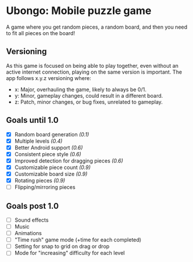 # Ubongo: Mobile puzzle game

A game where you get random pieces, a random board, and then you need to fit all pieces on the board!

## Versioning

As this game is focused on being able to play together, even without an active internet connection, playing on the same
version is important. The app follows x.y.z versioning where:

* x: Major, overhauling the game, likely to always be 0/1.
* y: Minor, gameplay changes, could result in a different board.
* z: Patch, minor changes, or bug fixes, unrelated to gameplay.

## Goals until 1.0

* [x] Random board generation *(0.1)*
* [x] Multiple levels *(0.4)*
* [x] Better Android support *(0.6)*
* [x] Consistent piece style *(0.6)*
* [x] Improved detection for dragging pieces *(0.6)*
* [x] Customizable piece count *(0.9)*
* [x] Customizable board size *(0.9)*
* [x] Rotating pieces *(0.9)*
* [ ] Flipping/mirroring pieces

## Goals post 1.0

* [ ] Sound effects
* [ ] Music
* [ ] Animations
* [ ] "Time rush" game mode (+time for each completed)
* [ ] Setting for snap to grid on drag or drop
* [ ] Mode for "increasing" difficulty for each level